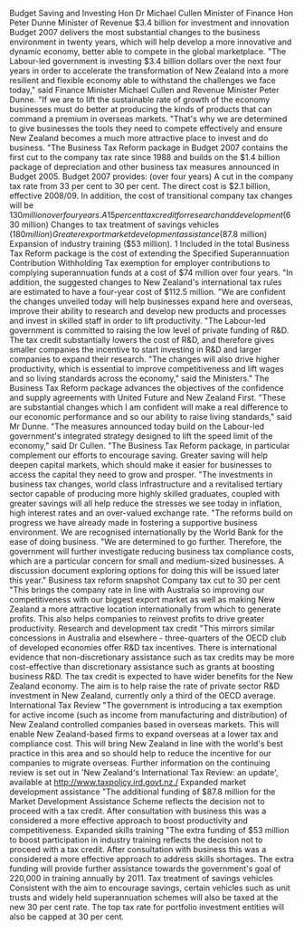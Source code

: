 Budget Saving and Investing Hon Dr Michael Cullen Minister of Finance Hon Peter Dunne Minister of Revenue $3.4 billion for investment and innovation Budget 2007 delivers the most substantial changes to the business environment in twenty years, which will help develop a more innovative and dynamic economy, better able to compete in the global marketplace. "The Labour-led government is investing $3.4 billion dollars over the next four years in order to accelerate the transformation of New Zealand into a more resilient and flexible economy able to withstand the challenges we face today," said Finance Minister Michael Cullen and Revenue Minister Peter Dunne. "If we are to lift the sustainable rate of growth of the economy businesses must do better at producing the kinds of products that can command a premium in overseas markets. "That's why we are determined to give businesses the tools they need to compete effectively and ensure New Zealand becomes a much more attractive place to invest and do business. "The Business Tax Reform package in Budget 2007 contains the first cut to the company tax rate since 1988 and builds on the $1.4 billion package of depreciation and other business tax measures announced in Budget 2005. Budget 2007 provides: (over four years) A cut in the company tax rate from 33 per cent to 30 per cent. The direct cost is $2.1 billion, effective 2008/09. In addition, the cost of transitional company tax changes will be $130 million over four years. A 15 per cent tax credit for research and development ($630 million) Changes to tax treatment of savings vehicles ($180 million) Greater export market development assistance ($87.8 million) Expansion of industry training ($53 million). 1 Included in the total Business Tax Reform package is the cost of extending the Specified Superannuation Contribution Withholding Tax exemption for employer contributions to complying superannuation funds at a cost of $74 million over four years. "In addition, the suggested changes to New Zealand's international tax rules are estimated to have a four-year cost of $112.5 million. "We are confident the changes unveiled today will help businesses expand here and overseas, improve their ability to research and develop new products and processes and invest in skilled staff in order to lift productivity. "The Labour-led government is committed to raising the low level of private funding of R&D. The tax credit substantially lowers the cost of R&D, and therefore gives smaller companies the incentive to start investing in R&D and larger companies to expand their research. "The changes will also drive higher productivity, which is essential to improve competitiveness and lift wages and so living standards across the economy," said the Ministers." The Business Tax Reform package advances the objectives of the confidence and supply agreements with United Future and New Zealand First. "These are substantial changes which I am confident will make a real difference to our economic performance and so our ability to raise living standards," said Mr Dunne. "The measures announced today build on the Labour-led government's integrated strategy designed to lift the speed limit of the economy," said Dr Cullen. "The Business Tax Reform package, in particular complement our efforts to encourage saving. Greater saving will help deepen capital markets, which should make it easier for businesses to access the capital they need to grow and prosper. "The investments in business tax changes, world class infrastructure and a revitalised tertiary sector capable of producing more highly skilled graduates, coupled with greater savings will all help reduce the stresses we see today in inflation, high interest rates and an over-valued exchange rate. "The reforms build on progress we have already made in fostering a supportive business environment. We are recognised internationally by the World Bank for the ease of doing business. "We are determined to go further. Therefore, the government will further investigate reducing business tax compliance costs, which are a particular concern for small and medium-sized businesses. A discussion document exploring options for doing this will be issued later this year." Business tax reform snapshot Company tax cut to 30 per cent "This brings the company rate in line with Australia so improving our competitiveness with our biggest export market as well as making New Zealand a more attractive location internationally from which to generate profits. This also helps companies to reinvest profits to drive greater productivity. Research and development tax credit "This mirrors similar concessions in Australia and elsewhere - three-quarters of the OECD club of developed economies offer R&D tax incentives. There is international evidence that non-discretionary assistance such as tax credits may be more cost-effective than discretionary assistance such as grants at boosting business R&D. The tax credit is expected to have wider benefits for the New Zealand economy. The aim is to help raise the rate of private sector R&D investment in New Zealand, currently only a third of the OECD average. International Tax Review "The government is introducing a tax exemption for active income (such as income from manufacturing and distribution) of New Zealand controlled companies based in overseas markets. This will enable New Zealand-based firms to expand overseas at a lower tax and compliance cost. This will bring New Zealand in line with the world's best practice in this area and so should help to reduce the incentive for our companies to migrate overseas. Further information on the continuing review is set out in 'New Zealand's International Tax Review: an update', available at http://www.taxpolicy.ird.govt.nz./ Expanded market development assistance "The additional funding of $87.8 million for the Market Development Assistance Scheme reflects the decision not to proceed with a tax credit. After consultation with business this was a considered a more effective approach to boost productivity and competitiveness. Expanded skills training "The extra funding of $53 million to boost participation in industry training reflects the decision not to proceed with a tax credit. After consultation with business this was a considered a more effective approach to address skills shortages. The extra funding will provide further assistance towards the government's goal of 220,000 in training annually by 2011. Tax treatment of savings vehicles Consistent with the aim to encourage savings, certain vehicles such as unit trusts and widely held superannuation schemes will also be taxed at the new 30 per cent rate. The top tax rate for portfolio investment entities will also be capped at 30 per cent.